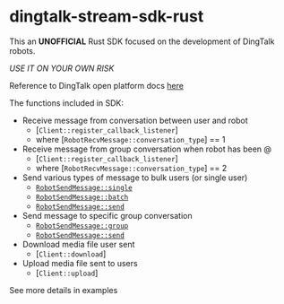 # dingtalk-stream-sdk-rust

This an **UNOFFICIAL** Rust SDK focused on the development of DingTalk robots.

*USE IT ON YOUR OWN RISK*

Reference to DingTalk open platform docs [here](https://open.dingtalk.com/document/orgapp/robot-overview)

The functions included in SDK:
- Receive message from conversation between user and robot
    - [`Client::register_callback_listener`]
    - where [`RobotRecvMessage::conversation_type`] == 1
- Receive message from group conversation when robot has been @
    - [`Client::register_callback_listener`]
    - where [`RobotRecvMessage::conversation_type`] == 2
- Send various types of message to bulk users (or single user)
    - [`RobotSendMessage::single`](up::RobotSendMessage::single)
    - [`RobotSendMessage::batch`](up::RobotSendMessage::batch)
    - [`RobotSendMessage::send`](up::RobotSendMessage::send)
- Send message to specific group conversation
    - [`RobotSendMessage::group`](up::RobotSendMessage::group)
    - [`RobotSendMessage::send`](up::RobotSendMessage::send)
- Download media file user sent
    - [`Client::download`]
- Upload media file sent to users
    - [`Client::upload`]

See more details in examples
